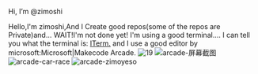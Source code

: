 Hi, I’m @zimoshi

Hello,I'm zimoshi,And I Create good repos(some of the repos are Private)and...
WAIT!I'm not done yet!
I'm using a good terminal....
I can tell you what the terminal is:
[ITerm.](https://github.com/zimoshi/zimoshi/files/14155661/iTerm2-3_4_23.zip)
and I use a good editor by microsoft:Microsoft|Makecode Arcade.
![19](https://github.com/zimoshi/zimoshi/assets/153401092/5987078b-edab-4a64-9195-c83b4928fa5c)
![arcade-屏幕截图](https://github.com/zimoshi/zimoshi/assets/153401092/0abb916a-fba9-40db-b4f8-5116f327044d)
![arcade-car-race](https://github.com/zimoshi/zimoshi/assets/153401092/3d11888f-33db-4482-b54e-b8b4a01c1f7d)
![arcade-zimoyeso](https://github.com/zimoshi/zimoshi/assets/153401092/0de811d0-2f05-455e-9701-09e88442b473)
